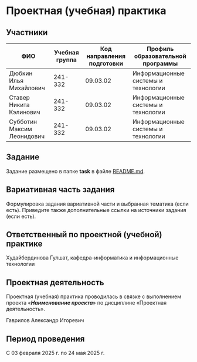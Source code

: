# Проектная (учебная) практика

## Участники

| ФИО | Учебная группа | Код направления подготовки | Профиль образовательной программы |
|-|-|-|-|
|Дюбкин Илья Михайлович|241-332|09.03.02|Информационные системы и технологии|
|Ставер Никита Кэлинович|241-332|09.03.02|Информационные системы и технологии|
|Субботин Максим Леонидович|241-332|09.03.02|Информационные системы и технологии|

## Задание

Задание размещено в папке **task** в файле [README.md](task/README.md).

## Вариативная часть задания

Формулировка задания вариативной части и выбранная тематика (если есть). Приведите также дополнительные ссылки на источники задания (если есть).

## Ответственный по проектной (учебной) практике

Худайбердинова Гулшат, кафедра-информатика и информационные технологии

## Проектная деятельность

Проектная (учебная) практика проводилась в связке с выполнением проекта «***Наименование проекта***» по дисциплине «Проектная деятельность».

Гаврилов Александр Игоревич 

## Период проведения

С 03 февраля 2025 г. по 24 мая 2025 г.
